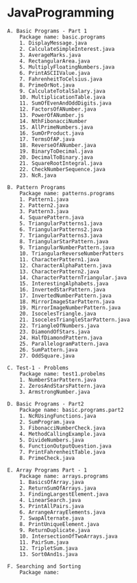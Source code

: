 # JavaProgramming
    A. Basic Programs - Part 1
        Package name: basic.programs
        1. DisplayMessage.java
        2. CalculateSimpleInterest.java
        3. AverageMarks.java
        4. RectangularArea.java
        5. MultiplyFloatingNumbers.java
        6. PrintASCIIValue.java
        7. FahrenheitToCelsius.java
        8. PrimeOrNot.java
        9. CalculateTotalSalary.java
        10. MultiplicationTable.java
        11. SumOfEvenAndOddDigits.java
        12. FactorsOfANumber.java
        13. PowerOfANumber.js
        14. NthFibonacciNumber
        15. AllPrimeNumbers.java
        16. SumOrProduct.java
        17. TermsOfAP.java
        18. ReverseOfANumber.java
        19. BinaryToDecimal.java
        20. DecimalToBinary.java
        21. SquareRootIntegral.java
        22. CheckNumberSequence.java
        23. NcR.java
        
    B. Pattern Programs
        Package name: patterns.programs
        1. Pattern1.java
        2. Pattern2.java
        3. Pattern3.java
        4. SquarePattern.java
        5. TriangularPatterns1.java
        6. TriangularPatterns2.java
        7. TriangularPatterns3.java
        8. TriangularStarPattern.java
        9. TriangularNumberPattern.java
        10. TriangularReverseNumberPatters
        11. CharacterPattern1.java
        12. CharacterAlphaPattern.java
        13. CharacterPattern2.java
        14. CharacterPatternTriangular.java
        15. InterestingAlphabets.java
        16. InvertedStarPattern.java
        17. InvertedNumberPattern.java
        18. MirrorImageStarPattern.java
        19. MirrorImageNumberPattern.java
        20. IsocelesTriangle.java
        21. IsocelesTriangleStarPattern.java
        22. TriangleOfNumbers.java
        23. DiamondOfStars.java
        24. HalfDiamondPattern.java
        25. ParallelogramPattern.java
        26. SumPattern.java
        27. OddSquare.java

    C. Test-1 - Problems
        Package name: test1.probelms
        1. NumberStarPattern.java
        2. ZerosAndStarsPattern.java
        3. ArmstrongNumber.java

    D. Basic Programs - Part2
        Package name: basic.programs.part2
        1. NcRUsingFunctions.java
        2. SumProgram.java
        3. FibonacciNumberCheck.java
        4. MethodCallingExample.java
        5. DivideNumbers.java
        6. FunctionOutputQuestion.java
        7. PrintFahrenheitTable.java
        8. PrimeCheck.java

    E. Array Programs Part - 1
        Package name: arrays.programs
        1. BasicsOfArray.java
        2. ReturnSumOfArrays.java
        3. FindingLargestElement.java
        4. LinearSearch.java
        5. PrintAllPairs.java
        6. ArrangeArrayElements.java
        7. SwapAlternate.java
        8. PrintUniqueElement.java
        9. ReturnDuplicate.java
        10. IntersectionOfTwoArrays.java
        11. PairSum.java
        12. TripletSum.java
        13. Sort0And1s.java
    
    F. Searching and Sorting
        Package name: 
       